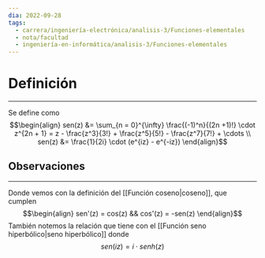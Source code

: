 ```yaml
---
dia: 2022-09-28
tags:
  - carrera/ingeniería-electrónica/analisis-3/Funciones-elementales
  - nota/facultad
  - ingeniería-en-informática/analisis-3/Funciones-elementales
---
```

# Definición
---
Se define como
$$\begin{align} 
	sen(z) &= \sum_{n = 0}^{\infty} \frac{(-1)^n}{(2n +1)!} \cdot z^{2n + 1} = z - \frac{z^3}{3!} + \frac{z^5}{5!} - \frac{z^7}{7!} + \cdots \\
	sen(z) &= \frac{1}{2i} \cdot (e^{iz} - e^{-iz})
\end{align}$$

## Observaciones
---
Donde vemos con la definición del [[Función coseno|coseno]], que cumplen
$$\begin{align} sen'(z) = cos(z) && cos'(z) = -sen(z) \end{align}$$
También notemos la relación que tiene con el [[Función seno hiperbólico|seno hiperbólico]] donde 
$$ sen(iz) = i \cdot senh(z) $$